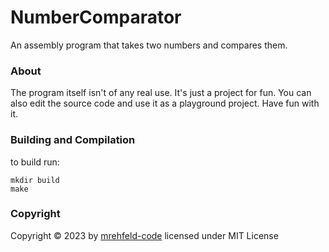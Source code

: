 # NumberComparator
An assembly program that takes two numbers and compares them.

### About
The program itself isn't of any real use. It's just a project for fun.
You can also edit the source code and use it as a playground project.
Have fun with it.

### Building and Compilation
to build run:
```
mkdir build
make
```

### Copyright
Copyright &copy; 2023 by [mrehfeld-code](mailto:m.rehfeld.web@gmx.net)
licensed under MIT License

